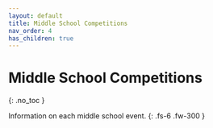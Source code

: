 ```yaml
---
layout: default
title: Middle School Competitions
nav_order: 4
has_children: true
---
```


# Middle School Competitions
{: .no_toc }

Information on each middle school event.
{: .fs-6 .fw-300 }
